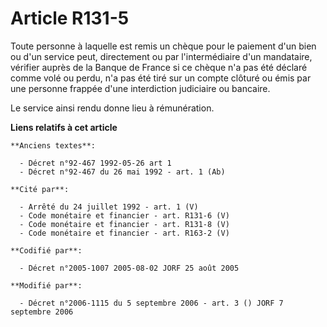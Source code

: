 # Article R131-5

Toute personne à laquelle est remis un chèque pour le paiement d'un bien ou d'un service peut, directement ou par
l'intermédiaire d'un mandataire, vérifier auprès de la Banque de France si ce chèque n'a pas été déclaré comme volé ou perdu,
n'a pas été tiré sur un compte clôturé ou émis par une personne frappée d'une interdiction judiciaire ou bancaire.

Le service ainsi rendu donne lieu à rémunération.

**Liens relatifs à cet article**

	**Anciens textes**:

	  - Décret n°92-467 1992-05-26 art 1
	  - Décret n°92-467 du 26 mai 1992 - art. 1 (Ab)

	**Cité par**:

	  - Arrêté du 24 juillet 1992 - art. 1 (V)
	  - Code monétaire et financier - art. R131-6 (V)
	  - Code monétaire et financier - art. R131-8 (V)
	  - Code monétaire et financier - art. R163-2 (V)

	**Codifié par**:

	  - Décret n°2005-1007 2005-08-02 JORF 25 août 2005

	**Modifié par**:

	  - Décret n°2006-1115 du 5 septembre 2006 - art. 3 () JORF 7 septembre 2006
